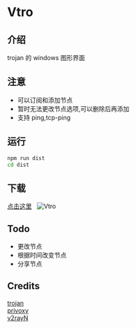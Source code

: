 # Vtro

## 介绍

trojan 的 windows 图形界面

## 注意

- 可以订阅和添加节点
- 暂时无法更改节点选项,可以删除后再添加
- 支持 ping,tcp-ping

## 运行

```cmd
npm run dist
cd dist
```

## 下载

[点击这里](https://github.com/wk989898/Vtro/releases/)&nbsp;&nbsp;&nbsp;![Vtro](./tray.ico)

## Todo

- 更改节点
- 根据时间改变节点
- 分享节点

## Credits

[trojan](https://github.com/trojan-gfw/trojan)  
[privoxy](https://www.privoxy.org/)  
[v2rayN](https://github.com/2dust/v2rayN)
